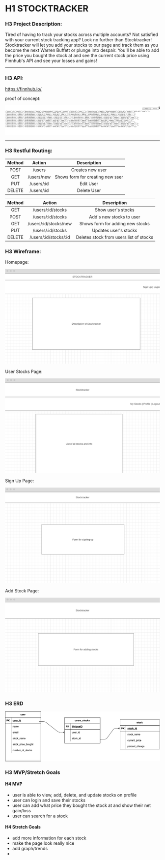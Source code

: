 # H1 STOCKTRACKER

### H3 Project Description:

Tired of having to track your stocks across multiple accounts?  Not satisfied with your current stock tracking app?  Look no further than Stocktracker!  Stocktracker will let you add your stocks to our page and track them as you become the next Warren Buffett or plunge into despair.  You'll be able to add the price you bought the stock at and see the current stock price using Finnhub's API and see your losses and gains!  

***

### H3 API:

https://finnhub.io/

proof of concept:

![api](images/APIProof.png)

*** 

### H3 Restful Routing:

| Method | Action | Description |
|:------:|:------:|:-----------:|
| POST   | /users | Creates new user |
| GET    | /users/new | Shows form for creating new sser |
| PUT    | /users/:id | Edit User |
| DELETE | /users/:id | Delete User |

| Method | Action | Description |
|:------:|:------:|:-----------:|
| GET    | /users/:id/stocks | Show user's stocks |
| POST   | /users/:id/stocks| Add's new stocks to user |
| GET    | /users/:id/stocks/new | Shows form for adding new stocks |
| PUT    | /users/:id/stocks | Updates user's stocks |
| DELETE | /users/:id/stocks/:id | Deletes stock from users list of stocks|

### H3 Wireframe:

Homepage:

![wireframe1](images/homepage.png)

User Stocks Page:

![wireframe2](images/stocks.png)

Sign Up Page:

![wireframe3](images/signup.png)

Add Stock Page:

![wireframe4](images/addstock.png)

### H3 ERD

![ERD](images/ERD.png)

### H3 MVP/Stretch Goals

#### H4 MVP

- user is able to view, add, delete, and update stocks on profile
- user can login and save their stocks
- user can add what price they bought the stock at and show their net gain/loss
- user can search for a stock

#### H4 Stretch Goals

- add more information for each stock
- make the page look really nice
- add graph/trends
- 

